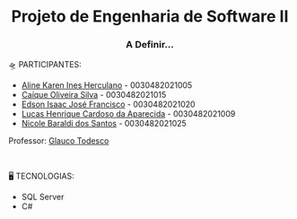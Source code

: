 <p align="center">
    <h1 align="center">Projeto de Engenharia de Software II</h1>
    <h3 align="center">A Definir...</h3>
</p>

🛸 PARTICIPANTES:

 * [Aline Karen Ines Herculano](https://github.com/Edssaac) - 0030482021005
 * [Caíque Oliveira Silva](https://github.com/Edssaac) - 0030482021015
 * [Edson Isaac José Francisco](https://github.com/Edssaac) - 0030482021020
 * [Lucas Henrique Cardoso da Aparecida](https://github.com/Edssaac) - 0030482021009
 * [Nicole Baraldi dos Santos](https://github.com/Edssaac) - 0030482021025

Professor: [Glauco Todesco](https://github.com/glaucotodesco)

<br>

🖥 TECNOLOGIAS:
 * SQL Server
 * C#
